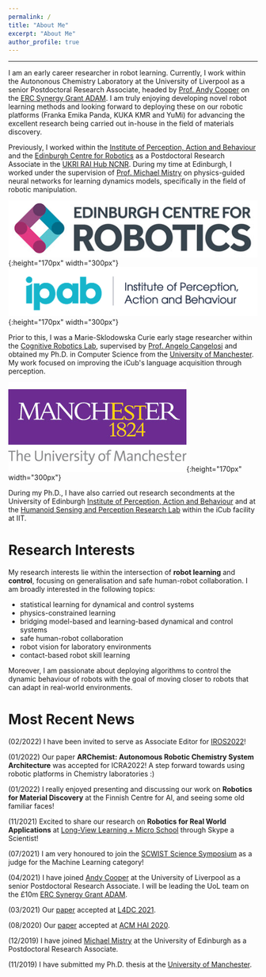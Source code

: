 ```yaml
---
permalink: /
title: "About Me"
excerpt: "About Me"
author_profile: true
---
```


------
I am an early career researcher in robot learning. Currently, I work within the Autononous Chemistry Laboratory at the University of Liverpool as a senior Postdoctoral Research Associate, headed by [Prof. Andy Cooper](https://www.liverpool.ac.uk/chemistry/staff/andrew-cooper/) on the [ERC Synergy Grant ADAM](https://cordis.europa.eu/project/id/856405). I am truly enjoying developing novel robot learning methods and looking forward to deploying these on our robotic platforms (Franka Emika Panda, KUKA KMR and YuMi) for advancing the excellent research being carried out in-house in the field of materials discovery. 

Previously, I worked within the [Institute of Perception, Action and Behaviour](http://web.inf.ed.ac.uk/ipab) and the [Edinburgh Centre for Robotics](https://www.edinburgh-robotics.org/) as a Postdoctoral Research Associate in the [UKRI RAI Hub NCNR](https://www.ncnr.org.uk/). During my time at Edinburgh, I worked under the supervision of [Prof. Michael Mistry](https://homepages.inf.ed.ac.uk/mmistry/) on physics-guided neural networks for learning dynamics models, specifically in the field of robotic manipulation.  

![](/images/ecr.jpg){:height="170px" width="300px"} ![](/images/ipab.png){:height="170px" width="300px"}   

Prior to this, I was a Marie-Sklodowska Curie early stage researcher within the [Cognitive Robotics Lab](https://corolab.github.io/), supervised by [Prof. Angelo Cangelosi](https://www.research.manchester.ac.uk/portal/angelo.cangelosi.html) and obtained my Ph.D. in Computer Science from the [University of Manchester](https://www.manchester.ac.uk/). My work focused on improving the iCub's language acquisition through perception.  

![](/images/uom.jpeg){:height="170px" width="300px"}   

During my Ph.D., I have also carried out research secondments at the University of Edinburgh [Institute of Perception, Action and Behaviour](http://web.inf.ed.ac.uk/ipab) and at the [Humanoid Sensing and Perception Research Lab](https://www.iit.it/research/lines/humanoid-sensing-and-perception) within the iCub facility at IIT.

# Research Interests

My research interests lie within the intersection of **robot learning** and **control**, focusing on generalisation and safe human-robot collaboration. I am broadly interested in the following topics: 

* statistical learning for dynamical and control systems
* physics-constrained learning
* bridging model-based and learning-based dynamical and control systems
* safe human-robot collaboration 
* robot vision for laboratory environments
* contact-based robot skill learning

Moreover, I am passionate about deploying algorithms to control the dynamic behaviour of robots with the goal of moving closer to robots that can adapt in real-world environments.

# Most Recent News

(02/2022) I have been invited to serve as Associate Editor for [IROS2022](https://iros2022.org/)! 

(01/2022) Our paper __ARChemist: Autonomous Robotic Chemistry System Architecture__ was accepted for ICRA2022! A step forward towards using robotic platforms in Chemistry laboratories :) 

(01/2022) I really enjoyed presenting and discussing our work on __Robotics for Material Discovery__ at the Finnish Centre for AI, and seeing some old familiar faces!

(11/2021) Excited to share our research on __Robotics for Real World Applications__ at [Long-View Learning + Micro School](https://twitter.com/long_view_atx/status/1460299755628773386) through Skype a Scientist! 

(07/2021) I am very honoured to join the [SCWIST Science Symposium](https://scwist.ca/forms/young-scientists-on-board/?swcfpc=1) as a judge for the Machine Learning category!

(04/2021) I have joined [Andy Cooper](https://www.liverpool.ac.uk/chemistry/staff/andrew-cooper/) at the University of Liverpool as a senior Postdoctoral Research Associate. I will be leading the UoL team on the £10m [ERC Synergy Grant ADAM](http://erc-adam.eu/).

(03/2021) Our [paper](http://proceedings.mlr.press/v144/pizzuto21a.html) accepted at [L4DC 2021](https://l4dc.ethz.ch/).

(08/2020) Our [paper](https://arxiv.org/abs/2008.13585) accepted at [ACM HAI 2020](http://hai-conference.net/hai2020/).

(12/2019) I have joined [Michael Mistry](http://homepages.inf.ed.ac.uk/mmistry/index.html) at the University of Edinburgh as a Postdoctoral Research Associate.

(11/2019) I have submitted my Ph.D. thesis at the [University of Manchester](https://www.cs.manchester.ac.uk/).


